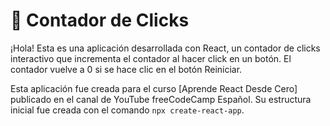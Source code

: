 # 📌 Contador de Clicks
¡Hola! Esta es una aplicación desarrollada con React, un contador de clicks interactivo que incrementa el contador al hacer click en un botón. El contador vuelve a 0 si se hace clic en el botón Reiniciar. 

Esta aplicación fue creada para el curso [Aprende React Desde Cero] publicado en el canal de YouTube freeCodeCamp Español. Su estructura inicial fue creada con el comando `npx create-react-app`.
